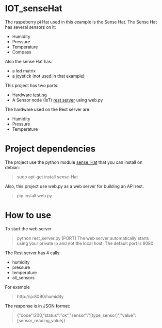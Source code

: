 # IOT_senseHat
The raspeberry pi Hat used in this example is the Sense Hat.
The Sense Hat has several sensors on it:
  * Humidity
  * Pressure
  * Temperature
  * Compass
  
Also the sense Hat has:
  * a led matrix
  * a joystick (not used in that example)


This project has two parts:
  * Hardware [testing](https://github.com/TomasGiS/IOT_senseHat/tree/master/test) 
  * A Sensor node (IoT) [rest server](https://github.com/TomasGiS/IOT_senseHat/tree/master/rest_server) using web.py 

The hardware used on the Rest server are:
  * Humidity
  * Pressure
  * Temperature
  
  
# Project dependencies
The project use the python module [sense_Hat](http://pythonhosted.org/sense-hat/) that you can install on debian:
> sudo apt-get install sense-Hat

Also, this project use web.py as a web server for building an API rest.
> pip install web.py

# How to use
To start the web server
> python rest_server.py [PORT]
The web server automatically starts using your private ip and not the local host. The default port is 8080

The Rest server has 4 calls:
 * humidity
 * pressure
 * temperature
 * all_sensors
  
For example  
> http://ip:8080/humidity
  
The response is in JSON format:
> {"code":200,"status":"ok","sensor":"[type_sensor]","value":[sensor_reading_value]}

   

  
